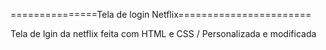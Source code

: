 ===============Tela de login Netflix=======================

  Tela de lgin da netflix feita com HTML e CSS / Personalizada e modificada
  
